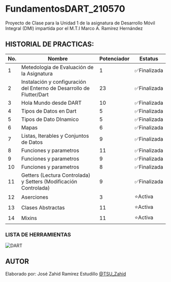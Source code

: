 # FundamentosDART_210570

Proyecto de Clase para la Unidad 1 de la asignatura de Desarrollo Móvil Integral (DMI) impartida por el M.T.I Marco A. Ramirez Hernández

## HISTORIAL DE PRACTICAS: 
|No. |Nombre|Potenciador|Estatus
|--|--|--|--|
|1|Metedologia de Evaluación de la Asignatura|1|✅Finalizada|
|2|Instalación y configuración del Enterno de Desarrollo de Flutter/Dart|23|✅Finalizada|
|3|Hola Mundo desde DART|10|✅Finalizada|
|4|Tipos de Datos en Dart|5|✅Finalizada|
|5|Tipos de Dato DInamico|5|✅Finalizada|
|6|Mapas|6|✅Finalizada|
|7|Listas, Iterables y Conjuntos de Datos|9|✅Finalizada|
|8|Funciones y parametros|11|✅Finalizada|
|9|Funciones y parametros|9|✅Finalizada|
|10|Funciones y parametros|8|✅Finalizada|
|11|Getters (Lectura Controlada) y Setters (Modificación Controlada)|9|✅Finalizada|
|12|Aserciones|3|⭐Activa|
|13|Clases Abstractas|11|⭐Activa|
|14|Mixins|11|⭐Activa|



### LISTA DE HERRAMIENTAS
![DART](https://img.shields.io/badge/Dart-0175C2?style=for-the-badge&logo=dart&logoColor=white)

## AUTOR 
Elaborado por: José Zahid Ramirez Estudillo [@TSU_Zahid](https://github.com/NoviodeAme)
